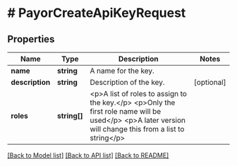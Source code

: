 # # PayorCreateApiKeyRequest

## Properties

Name | Type | Description | Notes
------------ | ------------- | ------------- | -------------
**name** | **string** | A name for the key. |
**description** | **string** | Description of the key. | [optional]
**roles** | **string[]** | &lt;p&gt;A list of roles to assign to the key.&lt;/p&gt; &lt;p&gt;Only the first role name will be used&lt;/p&gt; &lt;p&gt;A later version will change this from a list to string&lt;/p&gt; |

[[Back to Model list]](../../README.md#models) [[Back to API list]](../../README.md#endpoints) [[Back to README]](../../README.md)
